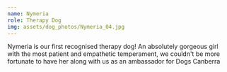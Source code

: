 ```yaml
---
name: Nymeria
role: Therapy Dog
img: assets/dog_photos/Nymeria_04.jpg
---
```

Nymeria is our first recognised therapy dog!  An absolutely gorgeous girl with the most patient and empathetic temperament, we couldn't be more fortunate to have her along with us as an ambassador for Dogs Canberra
